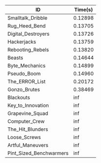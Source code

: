 |ID|Time(s)|
|-|-|
|Smalltalk_Dribble|0.12898|
|Rug_Heed_Bend|0.13705|
|Digital_Destroyers|0.13726|
|Hackerjacks|0.13759|
|Rebooting_Rebels|0.13820|
|Beasts|0.14644|
|Byte_Mechanics|0.14899|
|Pseudo_Boom|0.14960|
|The_ERROR_List|0.20172|
|Gonzo_Brutes|0.38469|
|Blackouts|inf|
|Key_to_Innovation|inf|
|Grapevine_Squad|inf|
|Computer_Crew|inf|
|The_Hit_Blunders|inf|
|Loose_Screws|inf|
|Artful_Maneuvers|inf|
|Pint_Sized_Benchwarmers|inf|
